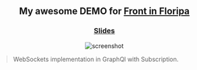 <p align="center">
  <h2 align="center">My awesome DEMO for 
    <a href="http://frontinfloripa.com.br/">Front in Floripa</a>
  </h2>
  <h3 align="center">
    <a href="https://speakerdeck.com/igorhalfeld/nativescript-vue">Slides</a>
  </h3>
  <p align="center">
    <img src="./demo.gif" alt="screenshot" />
  </p>
</p>

> WebSockets implementation in GraphQl with Subscription.